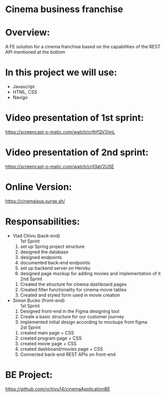 # Cinema business franchise #

# Overview: 
A FE solution for a cinema franchise based on the capabilities of the REST API mentioned at the bottom </li>

# In this project we will use:
<ul>
  <li>Javascript</li>
  <li>HTML, CSS</li>
  <li>Navigo</li>
</ul>

# Video presentation of 1st sprint: 
https://screencast-o-matic.com/watch/crlhYQV2jmL

# Video presentation of 2nd sprint: 
https://screencast-o-matic.com/watch/crll3aV2USE

# Online Version: 
https://cinemaisus.surge.sh/

# Responsabilities:
<ul>
 <li> Vlad Chivu (back-end)
   <ol> 1st Sprint
    <li> set up Spring project structure</li>
    <li> designed the database</li>
    <li> designed endpoints </li>
    <li> documented back-end endpoints</li>
    <li> set up backend server on Heroku</li>
    <li> designed page mockup for adding movies and implementation of it</li>
   </ol>
   <ol> 2nd Sprint
    <li> Created the structure for cinema dashboard pages
    <li> Created filter functionality for cinema movie tables
    <li> Created and styled form used in movie creation
   </ol>
 </li>
 <li> Simon Bucko (front-end)
  <ol> 1st Sprint
    <li>Designed front-end in the Figma designing tool</li>
    <li>Create a basic structure for our customer journey</li>
    <li>implemented initial design according to mockups from figma</li>
  </ol>
  <ol> 2st Sprint
    <li>created main page + CSS</li>
    <li>created program page + CSS</li>
    <li>created movie page + CSS</li>
    <li>created dashboard/movies page + CSS</li>
    <li>Connected back-end REST APIs on front-end</li>
  </ol>
 </li>
</ul>

# BE Project: 
https://github.com/vchivu14/cinemaApplicationBE
